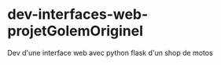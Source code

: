 # dev-interfaces-web-projetGolemOriginel
 Dev d'une interface web avec python flask d'un shop de motos
